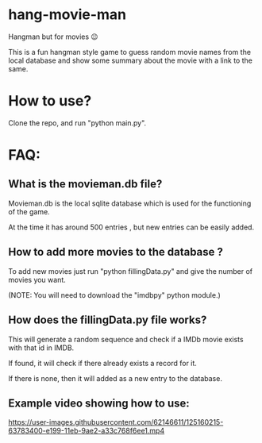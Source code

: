 # hang-movie-man

Hangman but for movies 😉

This is a fun hangman style game to guess random movie names from the local database and show some summary about the movie with a link to the same.

# How to use?
Clone the repo, and run "python main.py".

# FAQ:

## What is the movieman.db file?
Movieman.db is the local sqlite database which is used for the functioning of the game. 

At the time it has around 500 entries , but new entries can be easily added.

## How to add more movies to the database ?

To add new movies just run "python fillingData.py" and give the number of movies you want.

(NOTE: You will need to download the "imdbpy" python module.)

## How does the fillingData.py file works?
This will generate a random sequence and check if a IMDb movie exists with that id in IMDB. 

If found, it will check if there already exists a record for it.

If there is none, then it will added as a new entry to the database.

## Example video showing how to use:

https://user-images.githubusercontent.com/62146611/125160215-63783400-e199-11eb-9ae2-a33c768f6ee1.mp4



